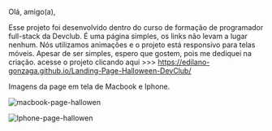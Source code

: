 Olá, amigo(a),

Esse projeto foi desenvolvido dentro do curso de formação de programador full-stack da Devclub. É uma página simples, os links não levam a lugar nenhum. Nós utilizamos animações e o projeto está responsivo para telas móveis. Apesar de ser simples, espero que gostem, pois me dediquei na criação.
acesse o projeto clicando aqui >>> <a>https://edilano-gonzaga.github.io/Landing-Page-Halloween-DevClub/</a>

Imagens da page em tela de Macbook e Iphone.

![macbook-page-hallowen](https://github.com/Edilano-Gonzaga/Landing-Page-Halloween-DevClub/assets/118943204/9fbc77f3-1342-4572-b433-979d7bd77b10)

![Iphone-page-hallowen](https://github.com/Edilano-Gonzaga/Landing-Page-Halloween-DevClub/assets/118943204/393ad42d-e117-492a-a953-5bd318a40ccc)


